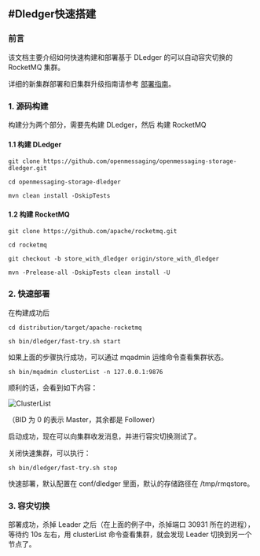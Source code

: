#Dledger快速搭建
---
### 前言
该文档主要介绍如何快速构建和部署基于 DLedger 的可以自动容灾切换的 RocketMQ 集群。

详细的新集群部署和旧集群升级指南请参考 [部署指南](deploy_guide.md)。

### 1. 源码构建
构建分为两个部分，需要先构建 DLedger，然后 构建 RocketMQ

#### 1.1 构建 DLedger

`git clone https://github.com/openmessaging/openmessaging-storage-dledger.git`

`cd openmessaging-storage-dledger`

`mvn clean install -DskipTests`

#### 1.2 构建 RocketMQ

`git clone https://github.com/apache/rocketmq.git`

`cd rocketmq`

`git checkout -b store_with_dledger origin/store_with_dledger`

`mvn -Prelease-all -DskipTests clean install -U`

### 2. 快速部署

在构建成功后

`cd distribution/target/apache-rocketmq`

`sh bin/dledger/fast-try.sh start`

如果上面的步骤执行成功，可以通过 mqadmin 运维命令查看集群状态。

`sh bin/mqadmin clusterList -n 127.0.0.1:9876`

顺利的话，会看到如下内容：

![ClusterList](https://img.alicdn.com/5476e8b07b923/TB11Z.ZyCzqK1RjSZFLXXcn2XXa)

（BID 为 0 的表示 Master，其余都是 Follower）

启动成功，现在可以向集群收发消息，并进行容灾切换测试了。

关闭快速集群，可以执行：

`sh bin/dledger/fast-try.sh stop`

快速部署，默认配置在 conf/dledger 里面，默认的存储路径在 /tmp/rmqstore。


### 3. 容灾切换

部署成功，杀掉 Leader 之后（在上面的例子中，杀掉端口 30931 所在的进程），等待约 10s 左右，用 clusterList 命令查看集群，就会发现 Leader 切换到另一个节点了。





